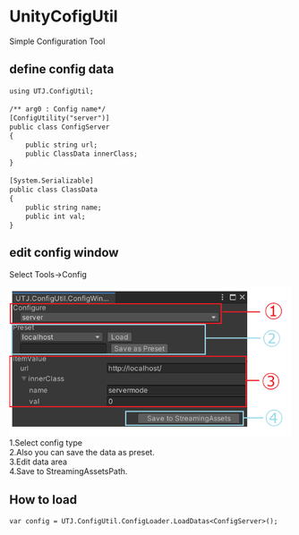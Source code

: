 # UnityCofigUtil
Simple Configuration Tool

## define config data
```
using UTJ.ConfigUtil;

/** arg0 : Config name*/
[ConfigUtility("server")]
public class ConfigServer
{
    public string url;
    public ClassData innerClass;
}

[System.Serializable]
public class ClassData
{
    public string name;
    public int val;
}
```
## edit config window
Select Tools->Config

![ConfigWindow](Documentation~/img/ConfigWindow.png)
1.Select config type<br/>
2.Also you can save the data as preset.<br />
3.Edit data area<br />
4.Save to StreamingAssetsPath. <br/>


## How to load
```
var config = UTJ.ConfigUtil.ConfigLoader.LoadDatas<ConfigServer>();
```
